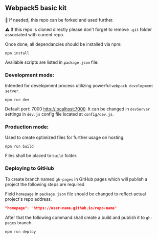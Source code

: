 ## Webpack5 basic kit

:fork_and_knife: If needed, this repo can be forked and used further. 

:warning: If this repo is cloned directly please don't forget to remove `.git` folder associated with current repo.

Once done, all dependancies should be installed via npm:

```shell
npm install
```
Available scripts are listed in `package.json` file:

### Development mode:

Intended for development process utilizing powerful `webpack development server`.

```shell
npm run dev
```

Default port: 7000 [http://localhost:7000](http://localhost:7000). It can be changed in `devServer` settings in `dev.js` config file located at `config/dev.js`.

### Production mode:

Used to create optimized files for further usage on hosting. 

```shell
npm run build
```

Files shall be placed to `build` folder.

### Deploying to GitHub

To create branch named `gh-pages` in GitHub pages which will publish a project the following steps are required:

Field `homepage` in `package.json` file should be changed to reflect actual project's repo address. 

```json
"homepage": "https://user-name.github.io/repo-name"
```

After that the following command shall create a build and publish it to `gh-pages` branch.

```shell
npm run deploy
```
